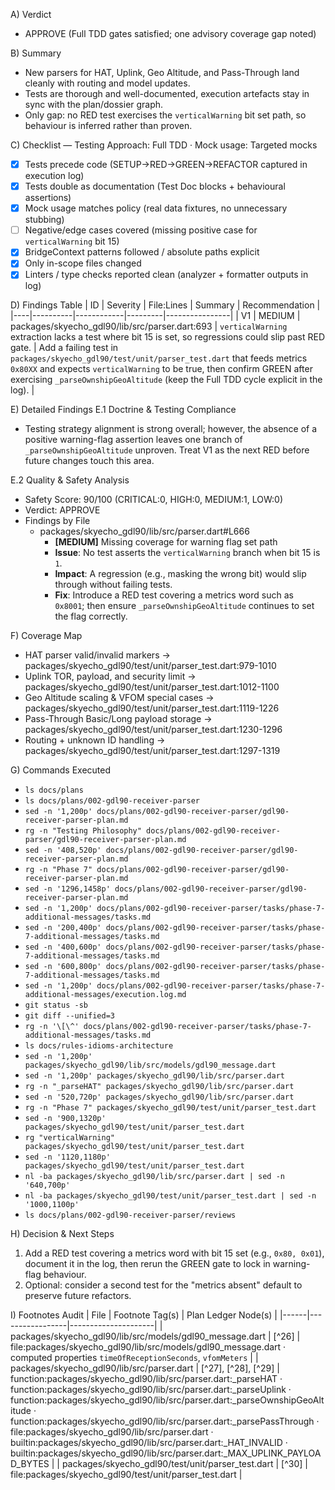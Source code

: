 A) Verdict
- APPROVE (Full TDD gates satisfied; one advisory coverage gap noted)

B) Summary
- New parsers for HAT, Uplink, Geo Altitude, and Pass-Through land cleanly with routing and model updates.
- Tests are thorough and well-documented, execution artefacts stay in sync with the plan/dossier graph.
- Only gap: no RED test exercises the `verticalWarning` bit set path, so behaviour is inferred rather than proven.

C) Checklist — Testing Approach: Full TDD · Mock usage: Targeted mocks
- [x] Tests precede code (SETUP→RED→GREEN→REFACTOR captured in execution log)
- [x] Tests double as documentation (Test Doc blocks + behavioural assertions)
- [x] Mock usage matches policy (real data fixtures, no unnecessary stubbing)
- [ ] Negative/edge cases covered (missing positive case for `verticalWarning` bit 15)
- [x] BridgeContext patterns followed / absolute paths explicit
- [x] Only in-scope files changed
- [x] Linters / type checks reported clean (analyzer + formatter outputs in log)

D) Findings Table
| ID | Severity | File:Lines | Summary | Recommendation |
|----|----------|------------|---------|----------------|
| V1 | MEDIUM | packages/skyecho_gdl90/lib/src/parser.dart:693 | `verticalWarning` extraction lacks a test where bit 15 is set, so regressions could slip past RED gate. | Add a failing test in `packages/skyecho_gdl90/test/unit/parser_test.dart` that feeds metrics `0x80XX` and expects `verticalWarning` to be true, then confirm GREEN after exercising `_parseOwnshipGeoAltitude` (keep the Full TDD cycle explicit in the log). |

E) Detailed Findings
E.1 Doctrine & Testing Compliance
- Testing strategy alignment is strong overall; however, the absence of a positive warning-flag assertion leaves one branch of `_parseOwnshipGeoAltitude` unproven. Treat V1 as the next RED before future changes touch this area.

E.2 Quality & Safety Analysis
- Safety Score: 90/100 (CRITICAL:0, HIGH:0, MEDIUM:1, LOW:0)
- Verdict: APPROVE
- Findings by File
  - packages/skyecho_gdl90/lib/src/parser.dart#L666
    - **[MEDIUM]** Missing coverage for warning flag set path
    - **Issue**: No test asserts the `verticalWarning` branch when bit 15 is `1`.
    - **Impact**: A regression (e.g., masking the wrong bit) would slip through without failing tests.
    - **Fix**: Introduce a RED test covering a metrics word such as `0x8001`; then ensure `_parseOwnshipGeoAltitude` continues to set the flag correctly.

F) Coverage Map
- HAT parser valid/invalid markers → packages/skyecho_gdl90/test/unit/parser_test.dart:979-1010
- Uplink TOR, payload, and security limit → packages/skyecho_gdl90/test/unit/parser_test.dart:1012-1100
- Geo Altitude scaling & VFOM special cases → packages/skyecho_gdl90/test/unit/parser_test.dart:1119-1226
- Pass-Through Basic/Long payload storage → packages/skyecho_gdl90/test/unit/parser_test.dart:1230-1296
- Routing + unknown ID handling → packages/skyecho_gdl90/test/unit/parser_test.dart:1297-1319

G) Commands Executed
- `ls docs/plans`
- `ls docs/plans/002-gdl90-receiver-parser`
- `sed -n '1,200p' docs/plans/002-gdl90-receiver-parser/gdl90-receiver-parser-plan.md`
- `rg -n "Testing Philosophy" docs/plans/002-gdl90-receiver-parser/gdl90-receiver-parser-plan.md`
- `sed -n '408,520p' docs/plans/002-gdl90-receiver-parser/gdl90-receiver-parser-plan.md`
- `rg -n "Phase 7" docs/plans/002-gdl90-receiver-parser/gdl90-receiver-parser-plan.md`
- `sed -n '1296,1458p' docs/plans/002-gdl90-receiver-parser/gdl90-receiver-parser-plan.md`
- `sed -n '1,200p' docs/plans/002-gdl90-receiver-parser/tasks/phase-7-additional-messages/tasks.md`
- `sed -n '200,400p' docs/plans/002-gdl90-receiver-parser/tasks/phase-7-additional-messages/tasks.md`
- `sed -n '400,600p' docs/plans/002-gdl90-receiver-parser/tasks/phase-7-additional-messages/tasks.md`
- `sed -n '600,800p' docs/plans/002-gdl90-receiver-parser/tasks/phase-7-additional-messages/tasks.md`
- `sed -n '1,200p' docs/plans/002-gdl90-receiver-parser/tasks/phase-7-additional-messages/execution.log.md`
- `git status -sb`
- `git diff --unified=3`
- `rg -n '\[\^' docs/plans/002-gdl90-receiver-parser/tasks/phase-7-additional-messages/tasks.md`
- `ls docs/rules-idioms-architecture`
- `sed -n '1,200p' packages/skyecho_gdl90/lib/src/models/gdl90_message.dart`
- `sed -n '1,200p' packages/skyecho_gdl90/lib/src/parser.dart`
- `rg -n "_parseHAT" packages/skyecho_gdl90/lib/src/parser.dart`
- `sed -n '520,720p' packages/skyecho_gdl90/lib/src/parser.dart`
- `rg -n "Phase 7" packages/skyecho_gdl90/test/unit/parser_test.dart`
- `sed -n '900,1320p' packages/skyecho_gdl90/test/unit/parser_test.dart`
- `rg "verticalWarning" packages/skyecho_gdl90/test/unit/parser_test.dart`
- `sed -n '1120,1180p' packages/skyecho_gdl90/test/unit/parser_test.dart`
- `nl -ba packages/skyecho_gdl90/lib/src/parser.dart | sed -n '640,700p'`
- `nl -ba packages/skyecho_gdl90/test/unit/parser_test.dart | sed -n '1000,1100p'`
- `ls docs/plans/002-gdl90-receiver-parser/reviews`

H) Decision & Next Steps
1. Add a RED test covering a metrics word with bit 15 set (e.g., `0x80, 0x01`), document it in the log, then rerun the GREEN gate to lock in warning-flag behaviour.
2. Optional: consider a second test for the "metrics absent" default to preserve future refactors.

I) Footnotes Audit
| File | Footnote Tag(s) | Plan Ledger Node(s) |
|------|-----------------|---------------------|
| packages/skyecho_gdl90/lib/src/models/gdl90_message.dart | [^26] | file:packages/skyecho_gdl90/lib/src/models/gdl90_message.dart · computed properties `timeOfReceptionSeconds`, `vfomMeters` |
| packages/skyecho_gdl90/lib/src/parser.dart | [^27], [^28], [^29] | function:packages/skyecho_gdl90/lib/src/parser.dart:_parseHAT · function:packages/skyecho_gdl90/lib/src/parser.dart:_parseUplink · function:packages/skyecho_gdl90/lib/src/parser.dart:_parseOwnshipGeoAltitude · function:packages/skyecho_gdl90/lib/src/parser.dart:_parsePassThrough · file:packages/skyecho_gdl90/lib/src/parser.dart · builtin:packages/skyecho_gdl90/lib/src/parser.dart:_HAT_INVALID · builtin:packages/skyecho_gdl90/lib/src/parser.dart:_MAX_UPLINK_PAYLOAD_BYTES |
| packages/skyecho_gdl90/test/unit/parser_test.dart | [^30] | file:packages/skyecho_gdl90/test/unit/parser_test.dart |
